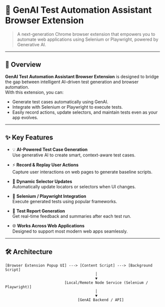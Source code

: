 # 🌟 GenAI Test Automation Assistant Browser Extension

> A next-generation Chrome browser extension that empowers you to automate web applications using Selenium or Playwright, powered by Generative AI.

---

## 🚀 Overview

**GenAI Test Automation Assistant Browser Extension** is designed to bridge the gap between intelligent AI-driven test generation and browser automation.  
With this extension, you can:

- Generate test cases automatically using GenAI.
- Integrate with Selenium or Playwright to execute tests.
- Easily record actions, update selectors, and maintain tests even as your app evolves.

---

## ✨ Key Features

- 💡 **AI-Powered Test Case Generation**  
  Use generative AI to create smart, context-aware test cases.

- ⚡ **Record & Replay User Actions**  
  Capture user interactions on web pages to generate baseline scripts.

- 🔄 **Dynamic Selector Updates**  
  Automatically update locators or selectors when UI changes.

- 🧩 **Selenium / Playwright Integration**  
  Execute generated tests using popular frameworks.

- 📄 **Test Report Generation**  
  Get real-time feedback and summaries after each test run.

- 🌐 **Works Across Web Applications**  
  Designed to support most modern web apps seamlessly.

---

## 🛠️ Architecture

```plaintext
[Browser Extension Popup UI] ---> [Content Script] ---> [Background Script]
                                         │
                                         ▼
                           [Local/Remote Node Service (Selenium / Playwright)]
                                         │
                                         ▼
                                 [GenAI Backend / API]
